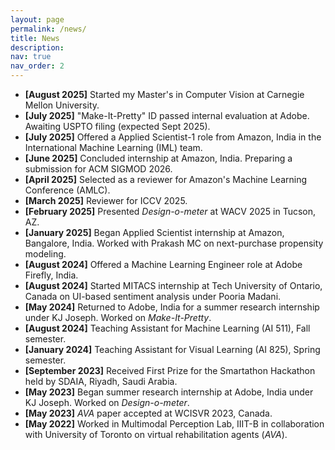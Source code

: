 ```yaml
---
layout: page
permalink: /news/
title: News
description: 
nav: true
nav_order: 2
---
```


<!-- - **[August 2025]** Starting my Master's in Computer Vision at Carnegie Mellon University.
- **[July 2025]** "Make-It-Pretty" ID passed internal evaluation at Adobe. Awaiting filing to the USPTO (approx Sept. 2026). 
- **[July 2025]** Received an inclination for the Applied Scientist-1 role from Amazon.
- **[June 2025]** Concluded my internship at Amazon, India. Started Preparing a submission for ACM SIGMOD 2026.
- **[April 2025]** Got selected as a reviewer for Amazon's Machine Learning Conference.
- **[March 2025]** ICCV 2025 Reviewer
- **[February 2025]** Presented Design-o-meter at WACV 2025, Tucson, AZ.
- **[January 2025]** Started my Applied Scientist internship at Amazon, Bangalore, India. Worked under Prakash MC on customer's next-purchase proensity towards interest categories.
- **[August 2024]** Received a Machine Learning Engineer job offer in Firefly from Adobe, India.
- **[August 2024]** Started my 3-month MITACS internship in Tech University of Ontario, ON, Canada on Sentiment Analysis of Users from UI activity.
- **[May 2024]** Returned to Adobe, India for a summer research internship under KJ Joseph. Worked on "Make-it-Pretty"
- **[January 2024]** Teaching Assistant for the course Visual Learning (AI 825) for the Spring semester.
- **[August 2024]** Teaching Assistant for the course Machine Learning (AI 511) for the Fall semester.
- **[May 2023]** Started my Summer reserach internship at Adobe, India under KJ Joseph. Worked on "Design-o-meter"
- **[May 2023]** "AVA" paper accepted at WCISVR 2023, Canada. 
- **[May 2022]** Worked in Multimodal Perception Lab, IIIT-B in collaboration with University of Tornoto on virtual rehabliation agents ("AVA"). -->

- **[August 2025]** Started my Master's in Computer Vision at Carnegie Mellon University.
- **[July 2025]** "Make-It-Pretty" ID passed internal evaluation at Adobe. Awaiting USPTO filing (expected Sept 2025).
- **[July 2025]** Offered a Applied Scientist-1 role from Amazon, India in the International Machine Learning (IML) team.
- **[June 2025]** Concluded internship at Amazon, India. Preparing a submission for ACM SIGMOD 2026.
- **[April 2025]** Selected as a reviewer for Amazon's Machine Learning Conference (AMLC).
- **[March 2025]** Reviewer for ICCV 2025.
- **[February 2025]** Presented *Design-o-meter* at WACV 2025 in Tucson, AZ.
- **[January 2025]** Began Applied Scientist internship at Amazon, Bangalore, India. Worked with Prakash MC on next-purchase propensity modeling.
- **[August 2024]** Offered a Machine Learning Engineer role at Adobe Firefly, India.
- **[August 2024]** Started MITACS internship at Tech University of Ontario, Canada on UI-based sentiment analysis under Pooria Madani.
- **[May 2024]** Returned to Adobe, India for a summer research internship under KJ Joseph. Worked on *Make-It-Pretty*.
- **[August 2024]** Teaching Assistant for Machine Learning (AI 511), Fall semester.
- **[January 2024]** Teaching Assistant for Visual Learning (AI 825), Spring semester.
- **[September 2023]** Received First Prize for the Smartathon Hackathon held by SDAIA, Riyadh, Saudi Arabia.
- **[May 2023]** Began summer research internship at Adobe, India under KJ Joseph. Worked on *Design-o-meter*.
- **[May 2023]** *AVA* paper accepted at WCISVR 2023, Canada.
- **[May 2022]** Worked in Multimodal Perception Lab, IIIT-B in collaboration with University of Toronto on virtual rehabilitation agents (*AVA*).

<!-- ---
layout: page
title: news
permalink: /news/
---

{% include news.liquid %} -->
